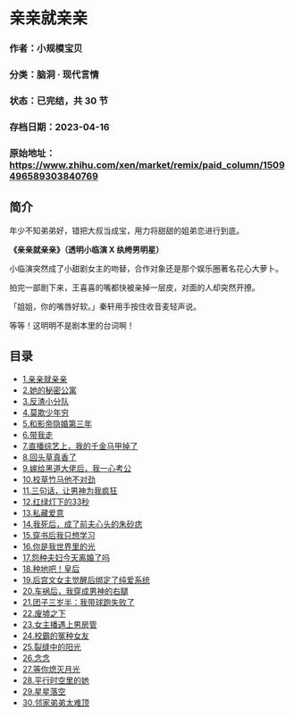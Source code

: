 # 亲亲就亲亲

### 作者：小规模宝贝

### 分类：脑洞 · 现代言情

### 状态：已完结，共 30 节

### 存档日期：2023-04-16

### 原始地址：https://www.zhihu.com/xen/market/remix/paid_column/1509496589303840769


## 简介
年少不知弟弟好，错把大叔当成宝，用力将甜甜的姐弟恋进行到底。


**《亲亲就亲亲》（透明小临演 X 纨绔男明星）**


小临演突然成了小甜剧女主的吻替，合作对象还是那个娱乐圈著名花心大萝卜。


拍完一部剧下来，王喜喜的嘴都快被亲掉一层皮，对面的人却突然开撩。


「姐姐，你的嘴唇好软。」秦轩用手按住收音麦轻声说。


等等！这明明不是剧本里的台词啊！




## 目录
- [1.亲亲就亲亲](1.亲亲就亲亲.md)<!-- 2022-05-18 04:56 -->
- [2.她的秘密公寓](2.她的秘密公寓.md)<!-- 2022-06-20 03:12 -->
- [3.反渣小分队](3.反渣小分队.md)<!-- 2022-06-30 05:14 -->
- [4.莫欺少年穷](4.莫欺少年穷.md)<!-- 2022-09-21 08:47 -->
- [5.和影帝隐婚第三年](5.和影帝隐婚第三年.md)<!-- 2022-11-14 06:27 -->
- [6.带我走](6.带我走.md)<!-- 2022-11-28 09:16 -->
- [7.直播综艺上，我的千金马甲掉了](7.直播综艺上，我的千金马甲掉了.md)<!-- 2023-02-27 02:44 -->
- [8.回头草真香了](8.回头草真香了.md)<!-- 2023-02-27 05:46 -->
- [9.嫁给黑道大佬后，我一心考公](9.嫁给黑道大佬后，我一心考公.md)<!-- 2023-03-01 14:31 -->
- [10.校草竹马他不对劲](10.校草竹马他不对劲.md)<!-- 2023-03-07 06:46 -->
- [11.三句话，让男神为我疯狂](11.三句话，让男神为我疯狂.md)<!-- 2023-03-10 07:39 -->
- [12.红绿灯下的33秒](12.红绿灯下的33秒.md)<!-- 2023-03-10 13:12 -->
- [13.私藏爱意](13.私藏爱意.md)<!-- 2023-03-13 04:41 -->
- [14.我死后，成了前夫心头的朱砂痣](14.我死后，成了前夫心头的朱砂痣.md)<!-- 2023-03-13 10:16 -->
- [15.穿书后我只想学习](15.穿书后我只想学习.md)<!-- 2023-03-14 10:59 -->
- [16.你是我世界里的光](16.你是我世界里的光.md)<!-- 2023-03-16 03:09 -->
- [17.怨种夫妇今天离婚了吗](17.怨种夫妇今天离婚了吗.md)<!-- 2023-03-16 06:58 -->
- [18.种地吧！皇后](18.种地吧！皇后.md)<!-- 2023-03-16 07:15 -->
- [19.后宫文女主觉醒后绑定了纯爱系统](19.后宫文女主觉醒后绑定了纯爱系统.md)<!-- 2023-03-22 02:47 -->
- [20.车祸后，我穿成男神的右腿](20.车祸后，我穿成男神的右腿.md)<!-- 2023-03-22 06:17 -->
- [21.团子三岁半：我带球跑失败了](21.团子三岁半：我带球跑失败了.md)<!-- 2023-03-25 03:30 -->
- [22.废墟之下](22.废墟之下.md)<!-- 2023-03-27 07:08 -->
- [23.女主播遇上男房管](23.女主播遇上男房管.md)<!-- 2023-04-04 04:53 -->
- [24.校霸的冤种女友](24.校霸的冤种女友.md)<!-- 2023-03-31 11:13 -->
- [25.裂缝中的阳光](25.裂缝中的阳光.md)<!-- 2023-04-03 10:44 -->
- [26.念念](26.念念.md)<!-- 2023-04-04 04:51 -->
- [27.等你熄灭月光](27.等你熄灭月光.md)<!-- 2023-04-05 05:42 -->
- [28.平行时空里的她](28.平行时空里的她.md)<!-- 2023-04-07 07:09 -->
- [29.星星落空](29.星星落空.md)<!-- 2023-04-13 04:41 -->
- [30.邻家弟弟太难顶](30.邻家弟弟太难顶.md)<!-- 2023-04-14 06:46 -->